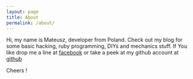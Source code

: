 ```yaml
---
layout: page
title: About
permalink: /about/
---
```


Hi, my name is Mateusz, developer from Poland. Check out my blog for some 
basic hacking, ruby programming, DIYs and mechanics stuff.
If You like drop me a line at [facebook](http://facebook.com/matgrotha)
or take a peek at my github account at [github](http://github.com/biscoitinho)

Cheers !
